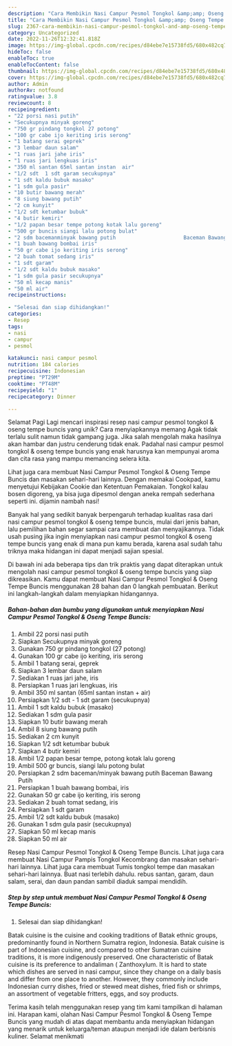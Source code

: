 ```yaml
---
description: "Cara Membikin Nasi Campur Pesmol Tongkol &amp;amp; Oseng Tempe Buncis yang Lezat, Sempurna"
title: "Cara Membikin Nasi Campur Pesmol Tongkol &amp;amp; Oseng Tempe Buncis yang Lezat, Sempurna"
slug: 2367-cara-membikin-nasi-campur-pesmol-tongkol-and-amp-oseng-tempe-buncis-yang-lezat-sempurna
category: Uncategorized
date: 2022-11-26T12:32:41.818Z
image: https://img-global.cpcdn.com/recipes/d84ebe7e15738fd5/680x482cq70/nasi-campur-pesmol-tongkol-oseng-tempe-buncis-foto-resep-utama.jpg
hideToc: false
enableToc: true
enableTocContent: false
thumbnail: https://img-global.cpcdn.com/recipes/d84ebe7e15738fd5/680x482cq70/nasi-campur-pesmol-tongkol-oseng-tempe-buncis-foto-resep-utama.jpg
cover: https://img-global.cpcdn.com/recipes/d84ebe7e15738fd5/680x482cq70/nasi-campur-pesmol-tongkol-oseng-tempe-buncis-foto-resep-utama.jpg
author: Admin
authorAv: notfound
ratingvalue: 3.8
reviewcount: 8
recipeingredient:
- "22 porsi nasi putih"
- "Secukupnya minyak goreng"
- "750 gr pindang tongkol 27 potong"
- "100 gr cabe ijo keriting iris serong"
- "1 batang serai geprek"
- "3 lembar daun salam"
- "1 ruas jari jahe iris"
- "1 ruas jari lengkuas iris"
- "350 ml santan 65ml santan instan  air"
- "1/2 sdt  1 sdt garam secukupnya"
- "1 sdt kaldu bubuk masako"
- "1 sdm gula pasir"
- "10 butir bawang merah"
- "8 siung bawang putih"
- "2 cm kunyit"
- "1/2 sdt ketumbar bubuk"
- "4 butir kemiri"
- "1/2 papan besar tempe potong kotak lalu goreng"
- "500 gr buncis siangi lalu potong bulat"
- "2 sdm bacemanminyak bawang putih                      Baceman Bawang Putih"
- "1 buah bawang bombai iris"
- "50 gr cabe ijo keriting iris serong"
- "2 buah tomat sedang iris"
- "1 sdt garam"
- "1/2 sdt kaldu bubuk masako"
- "1 sdm gula pasir secukupnya"
- "50 ml kecap manis"
- "50 ml air"
recipeinstructions:

- "Selesai dan siap dihidangkan!"
categories:
- Resep
tags:
- nasi
- campur
- pesmol

katakunci: nasi campur pesmol 
nutrition: 184 calories
recipecuisine: Indonesian
preptime: "PT29M"
cooktime: "PT48M"
recipeyield: "1"
recipecategory: Dinner

---
```



Selamat Pagi Lagi mencari inspirasi resep nasi campur pesmol tongkol &amp; oseng tempe buncis yang unik? Cara menyiapkannya memang Agak tidak terlalu sulit namun tidak gampang juga. Jika salah mengolah maka hasilnya akan hambar dan justru cenderung tidak enak. Padahal nasi campur pesmol tongkol &amp; oseng tempe buncis yang enak harusnya kan mempunyai aroma dan cita rasa yang mampu memancing selera kita.


Lihat juga cara membuat Nasi Campur Pesmol Tongkol &amp; Oseng Tempe Buncis dan masakan sehari-hari lainnya. Dengan memakai Cookpad, kamu menyetujui Kebijakan Cookie dan Ketentuan Pemakaian. Tongkol kalau bosen digoreng, ya bisa juga dipesmol dengan aneka rempah sederhana seperti ini. dijamin nambah nasi!

Banyak hal yang sedikit banyak berpengaruh terhadap kualitas rasa dari nasi campur pesmol tongkol &amp; oseng tempe buncis, mulai dari jenis bahan, lalu pemilihan bahan segar sampai cara membuat dan menyajikannya. Tidak usah pusing jika ingin menyiapkan nasi campur pesmol tongkol &amp; oseng tempe buncis yang enak di mana pun kamu berada, karena asal sudah tahu triknya maka hidangan ini dapat menjadi sajian spesial.


Di bawah ini ada beberapa tips dan trik praktis yang dapat diterapkan untuk mengolah nasi campur pesmol tongkol &amp; oseng tempe buncis yang siap dikreasikan. Kamu dapat membuat Nasi Campur Pesmol Tongkol &amp; Oseng Tempe Buncis menggunakan 28 bahan dan 0 langkah pembuatan. Berikut ini langkah-langkah dalam menyiapkan hidangannya.

<!--inarticleads1-->

##### Bahan-bahan dan bumbu yang digunakan untuk menyiapkan Nasi Campur Pesmol Tongkol &amp; Oseng Tempe Buncis:

1. Ambil 22 porsi nasi putih
1. Siapkan Secukupnya minyak goreng
1. Gunakan 750 gr pindang tongkol (27 potong)
1. Gunakan 100 gr cabe ijo keriting, iris serong
1. Ambil 1 batang serai, geprek
1. Siapkan 3 lembar daun salam
1. Sediakan 1 ruas jari jahe, iris
1. Persiapkan 1 ruas jari lengkuas, iris
1. Ambil 350 ml santan (65ml santan instan + air)
1. Persiapkan 1/2 sdt - 1 sdt garam (secukupnya)
1. Ambil 1 sdt kaldu bubuk (masako)
1. Sediakan 1 sdm gula pasir
1. Siapkan 10 butir bawang merah
1. Ambil 8 siung bawang putih
1. Sediakan 2 cm kunyit
1. Siapkan 1/2 sdt ketumbar bubuk
1. Siapkan 4 butir kemiri
1. Ambil 1/2 papan besar tempe, potong kotak lalu goreng
1. Ambil 500 gr buncis, siangi lalu potong bulat
1. Persiapkan 2 sdm baceman/minyak bawang putih                      Baceman Bawang Putih
1. Persiapkan 1 buah bawang bombai, iris
1. Gunakan 50 gr cabe ijo keriting, iris serong
1. Sediakan 2 buah tomat sedang, iris
1. Persiapkan 1 sdt garam
1. Ambil 1/2 sdt kaldu bubuk (masako)
1. Gunakan 1 sdm gula pasir (secukupnya)
1. Siapkan 50 ml kecap manis
1. Siapkan 50 ml air


Resep Nasi Campur Pesmol Tongkol &amp; Oseng Tempe Buncis. Lihat juga cara membuat Nasi Campur Pampis Tongkol Kecombrang dan masakan sehari-hari lainnya. Lihat juga cara membuat Tumis tongkol tempe dan masakan sehari-hari lainnya. Buat nasi terlebih dahulu. rebus santan, garam, daun salam, serai, dan daun pandan sambil diaduk sampai mendidih. 

<!--inarticleads2-->

##### Step by step untuk membuat Nasi Campur Pesmol Tongkol &amp; Oseng Tempe Buncis:


1. Selesai dan siap dihidangkan!

Batak cuisine is the cuisine and cooking traditions of Batak ethnic groups, predominantly found in Northern Sumatra region, Indonesia. Batak cuisine is part of Indonesian cuisine, and compared to other Sumatran cuisine traditions, it is more indigenously preserved. One characteristic of Batak cuisine is its preference to andaliman ( Zanthoxylum. It is hard to state which dishes are served in nasi campur, since they change on a daily basis and differ from one place to another. However, they commonly include Indonesian curry dishes, fried or stewed meat dishes, fried fish or shrimps, an assortment of vegetable fritters, eggs, and soy products. 

Terima kasih telah menggunakan resep yang tim kami tampilkan di halaman ini. Harapan kami, olahan Nasi Campur Pesmol Tongkol &amp; Oseng Tempe Buncis yang mudah di atas dapat membantu anda menyiapkan hidangan yang menarik untuk keluarga/teman ataupun menjadi ide dalam berbisnis kuliner. Selamat menikmati
